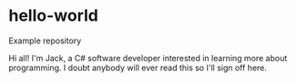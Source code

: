 # hello-world
Example repository

Hi all! I'm Jack, a C# software developer interested in learning more about programming. I doubt anybody will ever read this so I'll sign off here.
